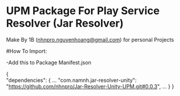 # UPM Package For Play Service Resolver (Jar Resolver)

Make By 1B (nhnpro.nguyenhoang@gmail.com) for personal Projects

#How To Import:

-Add this to Package Manifest.json

{  
  "dependencies": {
		...
		"com.namnh.jar-resolver-unity": "https://github.com/nhnpro/Jar-Resolver-Unity-UPM.git#0.0.3",
		...
	}
}